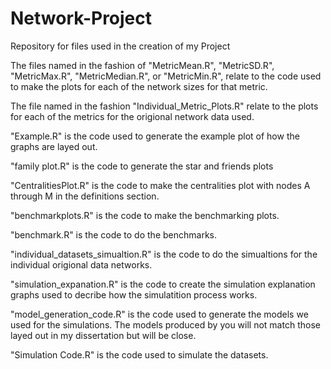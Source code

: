 # Network-Project
Repository for files used in the creation of my Project

The files named in the fashion of "MetricMean.R", "MetricSD.R", "MetricMax.R", "MetricMedian.R", or "MetricMin.R", relate to the code used to make the plots for each of the network sizes for that metric.

The file named in the fashion "Individual_Metric_Plots.R" relate to the plots for each of the metrics for the origional network data used.

"Example.R" is the code used to generate the example plot of how the graphs are layed out.

"family plot.R" is the code to generate the star and friends plots

"CentralitiesPlot.R" is the code to make the centralities plot with nodes A through M in the definitions section.

"benchmarkplots.R" is the code to make the benchmarking plots.

"benchmark.R" is the code to do the benchmarks.

"individual_datasets_simualtion.R" is the code to do the simualtions for the individual origional data networks.

"simulation_expanation.R" is the code to create the simulation explanation graphs used to decribe how the simulatition process works.

"model_generation_code.R" is the code used to generate the models we used for the simulations. The models produced by you will not match those layed out in my dissertation but will be close.

"Simulation Code.R" is the code used to simulate the datasets.
